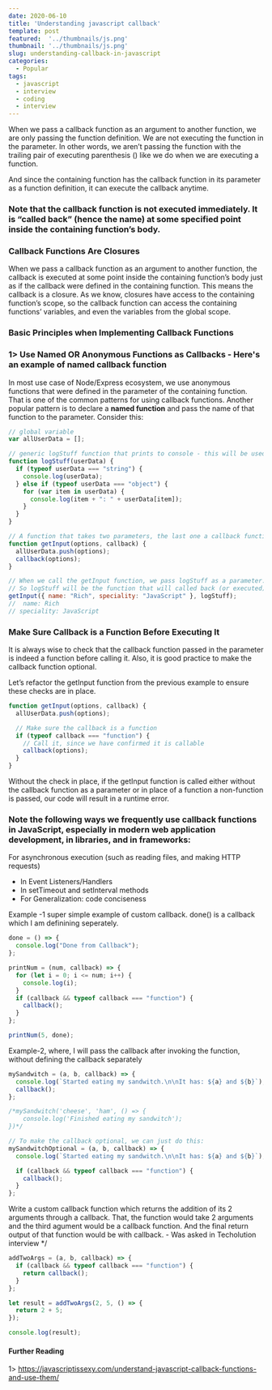 ```yaml
---
date: 2020-06-10
title: 'Understanding javascript callback'
template: post
featured:  '../thumbnails/js.png'
thumbnail: '../thumbnails/js.png'
slug: understanding-callback-in-javascript
categories:
  - Popular
tags:
  - javascript
  - interview
  - coding
  - interview
---
```

When we pass a callback function as an argument to another function, we are only passing the function definition. We are not executing the function in the parameter. In other words, we aren’t passing the function with the trailing pair of executing parenthesis () like we do when we are executing a function.

And since the containing function has the callback function in its parameter as a function definition, it can execute the callback anytime.

### Note that the callback function is not executed immediately. It is “called back” (hence the name) at some specified point inside the containing function’s body.

### Callback Functions Are Closures

When we pass a callback function as an argument to another function, the callback is executed at some point inside the containing function’s body just as if the callback were defined in the containing function. This means the callback is a closure. As we know, closures have access to the containing function’s scope, so the callback function can access the containing functions’ variables, and even the variables from the global scope.

### Basic Principles when Implementing Callback Functions

### 1> Use Named OR Anonymous Functions as Callbacks - Here's an example of named callback function

In most use case of Node/Express ecosystem, we use anonymous functions that were defined in the parameter of the containing function. That is one of the common patterns for using callback functions. Another popular pattern is to declare a **named function** and pass the name of that function to the parameter. Consider this:

```js
// global variable
var allUserData = [];

// generic logStuff function that prints to console - this will be used as a callback function
function logStuff(userData) {
  if (typeof userData === "string") {
    console.log(userData);
  } else if (typeof userData === "object") {
    for (var item in userData) {
      console.log(item + ": " + userData[item]);
    }
  }
}

// A function that takes two parameters, the last one a callback function
function getInput(options, callback) {
  allUserData.push(options);
  callback(options);
}

// When we call the getInput function, we pass logStuff as a parameter.
// So logStuff will be the function that will called back (or executed) inside the getInput function
getInput({ name: "Rich", speciality: "JavaScript" }, logStuff);
//  name: Rich
// speciality: JavaScript
```

### Make Sure Callback is a Function Before Executing It

It is always wise to check that the callback function passed in the parameter is indeed a function before calling it. Also, it is good practice to make the callback function optional.

Let’s refactor the getInput function from the previous example to ensure these checks are in place.

```js
function getInput(options, callback) {
  allUserData.push(options);

  // Make sure the callback is a function
  if (typeof callback === "function") {
    // Call it, since we have confirmed it is callable
    callback(options);
  }
}
```

Without the check in place, if the getInput function is called either without the callback function as a parameter or in place of a function a non-function is passed, our code will result in a runtime error.

### Note the following ways we frequently use callback functions in JavaScript, especially in modern web application development, in libraries, and in frameworks: 

For asynchronous execution (such as reading files, and making HTTP requests)
- In Event Listeners/Handlers
- In setTimeout and setInterval methods
- For Generalization: code conciseness

Example -1 super simple example of custom callback. done() is a callback which I am definining seperately.

```javascript
done = () => {
  console.log("Done from Callback");
};

printNum = (num, callback) => {
  for (let i = 0; i <= num; i++) {
    console.log(i);
  }
  if (callback && typeof callback === "function") {
    callback();
  }
};

printNum(5, done);
```

Example-2, where, I will pass the callback after invoking the function, without defining the callback separately

```javascript
mySandwitch = (a, b, callback) => {
  console.log(`Started eating my sandwitch.\n\nIt has: ${a} and ${b}`);
  callback();
};

/*mySandwitch('cheese', 'ham', () => {
	console.log('Finished eating my sandwitch');
})*/

// To make the callback optional, we can just do this:
mySandwitchOptional = (a, b, callback) => {
  console.log(`Started eating my sandwitch.\n\nIt has: ${a} and ${b}`);

  if (callback && typeof callback === "function") {
    callback();
  }
};
```

Write a custom callback function which returns the addition of its 2 arguments through a callback. That, the function would take 2 arguments and the third agument would be a callback function. And the final return output of that function would be with callback. - Was asked in Techolution interview */

```javascript
addTwoArgs = (a, b, callback) => {
  if (callback && typeof callback === "function") {
    return callback();
  }
};

let result = addTwoArgs(2, 5, () => {
  return 2 + 5;
});

console.log(result);
```

#### Further Reading

1> https://javascriptissexy.com/understand-javascript-callback-functions-and-use-them/
